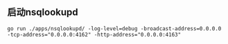 
## 启动nsqlookupd

```
go run ./apps/nsqlookupd/ -log-level=debug -broadcast-address=0.0.0.0 -tcp-address="0.0.0.0:4162" -http-address="0.0.0.0:4163"
```
